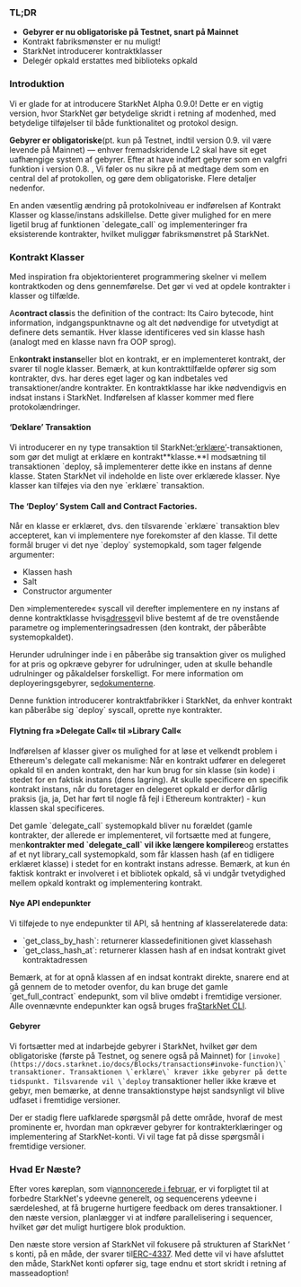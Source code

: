 ### TL;DR

* **Gebyrer er nu obligatoriske på Testnet, snart på Mainnet**
* Kontrakt fabriksmønster er nu muligt!
* StarkNet introducerer kontraktklasser
* Delegér opkald erstattes med biblioteks opkald

### Introduktion

Vi er glade for at introducere StarkNet Alpha 0.9.0! Dette er en vigtig version, hvor StarkNet gør betydelige skridt i retning af modenhed, med betydelige tilføjelser til både funktionalitet og protokol design.

**Gebyrer er obligatoriske**(pt. kun på Testnet, indtil version 0.9. vil være levende på Mainnet) — enhver fremadskridende L2 skal have sit eget uafhængige system af gebyrer. Efter at have indført gebyrer som en valgfri funktion i version 0.8. , Vi føler os nu sikre på at medtage dem som en central del af protokollen, og gøre dem obligatoriske. Flere detaljer nedenfor.

En anden væsentlig ændring på protokolniveau er indførelsen af Kontrakt Klasser og klasse/instans adskillelse. Dette giver mulighed for en mere ligetil brug af funktionen \`delegate_call\` og implementeringer fra eksisterende kontrakter, hvilket muliggør fabriksmønstret på StarkNet.

### Kontrakt Klasser

Med inspiration fra objektorienteret programmering skelner vi mellem kontraktkoden og dens gennemførelse. Det gør vi ved at opdele kontrakter i klasser og tilfælde.

A**contract class**is the definition of the contract: Its Cairo bytecode, hint information, indgangspunktnavne og alt det nødvendige for utvetydigt at definere dets semantik. Hver klasse identificeres ved sin klasse hash (analogt med en klasse navn fra OOP sprog).

En**kontrakt instans**eller blot en kontrakt, er en implementeret kontrakt, der svarer til nogle klasser. Bemærk, at kun kontrakttilfælde opfører sig som kontrakter, dvs. har deres eget lager og kan indbetales ved transaktioner/andre kontrakter. En kontraktklasse har ikke nødvendigvis en indsat instans i StarkNet. Indførelsen af klasser kommer med flere protokolændringer.

#### ‘Deklare’ Transaktion

Vi introducerer en ny type transaktion til StarkNet:[‘erklære’](https://docs.starknet.io/docs/Blocks/transactions#declare-transaction)-transaktionen, som gør det muligt at erklære en kontrakt**klasse.**I modsætning til transaktionen \`deploy\, så implementerer dette ikke en instans af denne klasse. Staten StarkNet vil indeholde en liste over erklærede klasser. Nye klasser kan tilføjes via den nye \`erklære\` transaktion.

#### The ‘Deploy’ System Call and Contract Factories.

Når en klasse er erklæret, dvs. den tilsvarende \`erklære\` transaktion blev accepteret, kan vi implementere nye forekomster af den klasse. Til dette formål bruger vi det nye \`deploy\` systemopkald, som tager følgende argumenter:

* Klassen hash
* Salt
* Constructor argumenter

Den »implementerede« syscall vil derefter implementere en ny instans af denne kontraktklasse hvis[adresse](https://docs.starknet.io/docs/Contracts/contract-address)vil blive bestemt af de tre ovenstående parametre og implementeringsadressen (den kontrakt, der påberåbte systemopkaldet).

Herunder udrulninger inde i en påberåbe sig transaktion giver os mulighed for at pris og opkræve gebyrer for udrulninger, uden at skulle behandle udrulninger og påkaldelser forskelligt. For mere information om deployeringsgebyrer, se[dokumenterne](https://docs.starknet.io/docs/Fees/fee-mechanism#deployed-contracts).

Denne funktion introducerer kontraktfabrikker i StarkNet, da enhver kontrakt kan påberåbe sig \`deploy\` syscall, oprette nye kontrakter.

#### Flytning fra »Delegate Call« til »Library Call«

Indførelsen af klasser giver os mulighed for at løse et velkendt problem i Ethereum's delegate call mekanisme: Når en kontrakt udfører en delegeret opkald til en anden kontrakt, den har kun brug for sin klasse (sin kode) i stedet for en faktisk instans (dens lagring). At skulle specificere en specifik kontrakt instans, når du foretager en delegeret opkald er derfor dårlig praksis (ja, ja, Det har ført til nogle få fejl i Ethereum kontrakter) - kun klassen skal specificeres.

Det gamle \`delegate_call\` systemopkald bliver nu forældet (gamle kontrakter, der allerede er implementeret, vil fortsætte med at fungere, men**kontrakter med \`delegate_call\` vil ikke længere kompilere**og erstattes af et nyt library_call systemopkald, som får klassen hash (af en tidligere erklæret klasse) i stedet for en kontrakt instans adresse. Bemærk, at kun én faktisk kontrakt er involveret i et bibliotek opkald, så vi undgår tvetydighed mellem opkald kontrakt og implementering kontrakt.

#### Nye API endepunkter

Vi tilføjede to nye endepunkter til API, så hentning af klasserelaterede data:

* \`get_class_by_hash\`: returnerer klassedefinitionen givet klassehash
* \`get_class_hash_at\`: returnerer klassen hash af en indsat kontrakt givet kontraktadressen

Bemærk, at for at opnå klassen af en indsat kontrakt direkte, snarere end at gå gennem de to metoder ovenfor, du kan bruge det gamle \`get_full_contract\` endepunkt, som vil blive omdøbt i fremtidige versioner. Alle ovennævnte endepunkter kan også bruges fra[StarkNet CLI](https://docs.starknet.io/docs/CLI/commands).

#### Gebyrer

Vi fortsætter med at indarbejde gebyrer i StarkNet, hvilket gør dem obligatoriske (første på Testnet, og senere også på Mainnet) for ``[invoke](https://docs.starknet.io/docs/Blocks/transactions#invoke-function)\` transaktioner. Transaktionen \`erklære\` kræver ikke gebyrer på dette tidspunkt. Tilsvarende vil \`deploy`` transaktioner heller ikke kræve et gebyr, men bemærke, at denne transaktionstype højst sandsynligt vil blive udfaset i fremtidige versioner.

Der er stadig flere uafklarede spørgsmål på dette område, hvoraf de mest prominente er, hvordan man opkræver gebyrer for kontrakterklæringer og implementering af StarkNet-konti. Vi vil tage fat på disse spørgsmål i fremtidige versioner.

### Hvad Er Næste?

Efter vores køreplan, som vi[annoncerede i februar](https://medium.com/starkware/starknet-on-to-the-next-challenge-96a39de7717), er vi forpligtet til at forbedre StarkNet's ydeevne generelt, og sequencerens ydeevne i særdeleshed, at få brugerne hurtigere feedback om deres transaktioner. I den næste version, planlægger vi at indføre parallelisering i sequencer, hvilket gør det muligt hurtigere blok produktion.

Den næste store version af StarkNet vil fokusere på strukturen af StarkNet ‘ s konti, på en måde, der svarer til[ERC-4337](https://medium.com/infinitism/erc-4337-account-abstraction-without-ethereum-protocol-changes-d75c9d94dc4a). Med dette vil vi have afsluttet den måde, StarkNet konti opfører sig, tage endnu et stort skridt i retning af masseadoption!